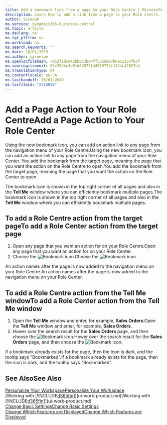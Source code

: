 ```yaml
---
title: Add a bookmark link from a page to your Role Centre | Microsoft Docs
description: Learn how to add a link from a page to your Role Centre.
author: SorenGP
ms.service: dynamics365-business-central
ms.topic: article
ms.devlang: na
ms.tgt_pltfrm: na
ms.workload: na
ms.search.keywords: ''
ms.date: 10/01/2019
ms.author: sgroespe
ms.openlocfilehash: 7d52f1dce42bb8c3b84ff335eb07b6a12154fbcf
ms.sourcegitcommit: 02e704bc3e01d62072144919774f1244c42827e4
ms.translationtype: HT
ms.contentlocale: en-CA
ms.lasthandoff: 10/01/2019
ms.locfileid: "2316888"
---
```

# <a name="add-a-page-action-to-your-role-center"></a><span data-ttu-id="ffb63-103">Add a Page Action to Your Role Centre</span><span class="sxs-lookup"><span data-stu-id="ffb63-103">Add a Page Action to Your Role Center</span></span>
<span data-ttu-id="ffb63-104">Using the new bookmark icon, you can add an action link to any page from the navigation menu of your Role Centre.</span><span class="sxs-lookup"><span data-stu-id="ffb63-104">Using the new bookmark icon, you can add an action link to any page from the navigation menu of your Role Center.</span></span> <span data-ttu-id="ffb63-105">You add the bookmark from the target page, meaning the page that you want the action on the Role Centre to open.</span><span class="sxs-lookup"><span data-stu-id="ffb63-105">You add the bookmark from the target page, meaning the page that you want the action on the Role Center to open.</span></span>

<span data-ttu-id="ffb63-106">The bookmark icon is shown in the top right corner of all pages and also in the **Tell Me** window where you can efficiently bookmark multiple pages.</span><span class="sxs-lookup"><span data-stu-id="ffb63-106">The bookmark icon is shown in the top right corner of all pages and also in the **Tell Me** window where you can efficiently bookmark multiple pages.</span></span>

## <a name="to-add-a-role-center-action-from-the-target-page"></a><span data-ttu-id="ffb63-107">To add a Role Centre action from the target page</span><span class="sxs-lookup"><span data-stu-id="ffb63-107">To add a Role Center action from the target page</span></span>
1. <span data-ttu-id="ffb63-108">Open any page that you want an action for on your Role Centre.</span><span class="sxs-lookup"><span data-stu-id="ffb63-108">Open any page that you want an action for on your Role Center.</span></span>
2. <span data-ttu-id="ffb63-109">Choose the ![Bookmark](media/ui_bookmark_icon.png "Bookmark") icon.</span><span class="sxs-lookup"><span data-stu-id="ffb63-109">Choose the ![Bookmark](media/ui_bookmark_icon.png "Bookmark") icon.</span></span>

<span data-ttu-id="ffb63-110">An action names after the page is now added to the navigation menu on your Role Centre.</span><span class="sxs-lookup"><span data-stu-id="ffb63-110">An action names after the page is now added to the navigation menu on your Role Center.</span></span>

## <a name="to-add-a-role-center-action-from-the-tell-me-window"></a><span data-ttu-id="ffb63-111">To add a Role Centre action from the Tell Me window</span><span class="sxs-lookup"><span data-stu-id="ffb63-111">To add a Role Center action from the Tell Me window</span></span>
1. <span data-ttu-id="ffb63-112">Open the **Tell Me** window and enter, for example, **Sales Orders**.</span><span class="sxs-lookup"><span data-stu-id="ffb63-112">Open the **Tell Me** window and enter, for example, **Sales Orders**.</span></span>
2. <span data-ttu-id="ffb63-113">Hower over the search result for the **Sales Orders** page, and then choose the ![Bookmark](media/ui_bookmark_icon.png "Bookmark") icon.</span><span class="sxs-lookup"><span data-stu-id="ffb63-113">Hower over the search result for the **Sales Orders** page, and then choose the ![Bookmark](media/ui_bookmark_icon.png "Bookmark") icon.</span></span>

<span data-ttu-id="ffb63-114">If a bookmark already exists for the page, then the icon is dark, and the tooltip says "Bookmarked".</span><span class="sxs-lookup"><span data-stu-id="ffb63-114">If a bookmark already exists for the page, then the icon is dark, and the tooltip says "Bookmarked".</span></span>

## <a name="see-also"></a><span data-ttu-id="ffb63-115">See Also</span><span class="sxs-lookup"><span data-stu-id="ffb63-115">See Also</span></span>
[<span data-ttu-id="ffb63-116">Personalize Your Workspace</span><span class="sxs-lookup"><span data-stu-id="ffb63-116">Personalize Your Workspace</span></span>](ui-personalization-user.md)  
<span data-ttu-id="ffb63-117">[Working with [!INCLUDE[d365fin](includes/d365fin_md.md)]](ui-work-product.md)</span><span class="sxs-lookup"><span data-stu-id="ffb63-117">[Working with [!INCLUDE[d365fin](includes/d365fin_md.md)]](ui-work-product.md)</span></span>  
[<span data-ttu-id="ffb63-118">Change Basic Settings</span><span class="sxs-lookup"><span data-stu-id="ffb63-118">Change Basic Settings</span></span>](ui-change-basic-settings.md)  
[<span data-ttu-id="ffb63-119">Change Which Features are Displayed</span><span class="sxs-lookup"><span data-stu-id="ffb63-119">Change Which Features are Displayed</span></span>](ui-experiences.md)  

